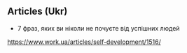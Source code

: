 ## Articles (Ukr)

- 7 фраз, яких ви ніколи не почуєте від успішних людей

https://www.work.ua/articles/self-development/1516/
